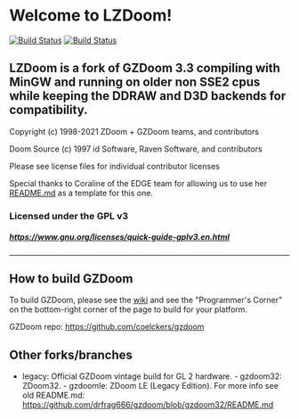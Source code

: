 # Welcome to LZDoom!

[![Build Status](https://ci.appveyor.com/api/projects/status/github/drfrag666/gzdoom?branch=g3.3mgw&svg=true)](https://ci.appveyor.com/project/drfrag666/gzdoom) [![Build Status](https://travis-ci.org/drfrag666/gzdoom.svg?branch=g3.3mgw)](https://travis-ci.org/drfrag666/gzdoom)

## LZDoom is a fork of GZDoom 3.3 compiling with MinGW and running on older non SSE2 cpus while keeping the DDRAW and D3D backends for compatibility.

Copyright (c) 1998-2021 ZDoom + GZDoom teams, and contributors

Doom Source (c) 1997 id Software, Raven Software, and contributors

Please see license files for individual contributor licenses

Special thanks to Coraline of the EDGE team for allowing us to use her [README.md](https://github.com/3dfxdev/EDGE/blob/master/README.md) as a template for this one.

### Licensed under the GPL v3
##### https://www.gnu.org/licenses/quick-guide-gplv3.en.html
---

## How to build GZDoom

To build GZDoom, please see the [wiki](https://zdoom.org/wiki/) and see the "Programmer's Corner" on the bottom-right corner of the page to build for your platform.

GZDoom repo: https://github.com/coelckers/gzdoom

## Other forks/branches

 - legacy: Official GZDoom vintage build for GL 2 hardware. - gzdoom32: ZDoom32. - gzdoomle: ZDoom LE (Legacy Edition).
For more info see old README.md: https://github.com/drfrag666/gzdoom/blob/gzdoom32/README.md
